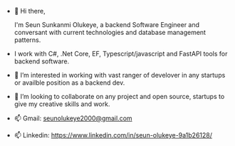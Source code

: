 - 👋 Hi there,   
         
  I'm Seun Sunkanmi Olukeye, a backend Software Engineer and conversant with current technologies and database management patterns.
- I work with C#, .Net Core, EF, Typescript/javascript and FastAPI tools for backend software.
- 👀 I’m interested in working with vast ranger of develover in any startups or availble position as a backend dev.
- 💞️ I’m looking to collaborate on any project and open source, startups to give my creative skills and work.
- 📫 Gmail: seunolukeye2000@gmail.com
- 📫 Linkedin: https://www.linkedin.com/in/seun-olukeye-9a1b26128/

#  

<!---
Olukeye/Olukeye is a ✨ special ✨ repository because its `README.md` (this file) appears on your GitHub profile.
You can click the Preview link to take a look at your changes.
--->
